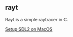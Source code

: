 ## rayt

Rayt is a simple raytracer in C.

[Setup SDL2 on MacOS](https://github.com/Klihe/sdl2-setup-mac)

